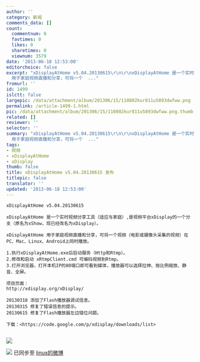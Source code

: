 ```yaml
---
author: ''
category: 新闻
comments_data: []
count:
  commentnum: 0
  favtimes: 0
  likes: 0
  sharetimes: 0
  viewnum: 3579
date: '2013-06-18 12:53:00'
editorchoice: false
excerpt: "xDisplayAtHome v5.04.20130615\r\n\r\nxDisplayAtHome 是一个实时视频分享工具（适应与家庭）,是视频平台xDisplay的一个分支（原名为xShow，现已经改名为xDisplay）。\r\n\r\nxDisplayAtHome
  用于家庭视频直播和分享，可将一个  ..."
fromurl: ''
id: 1499
islctt: false
largepic: /data/attachment/album/201306/15/110802kur811u5893dwfww.png
permalink: /article-1499-1.html
pic: /data/attachment/album/201306/15/110802kur811u5893dwfww.png.thumb.jpg
related: []
reviewer: ''
selector: ''
summary: "xDisplayAtHome v5.04.20130615\r\n\r\nxDisplayAtHome 是一个实时视频分享工具（适应与家庭）,是视频平台xDisplay的一个分支（原名为xShow，现已经改名为xDisplay）。\r\n\r\nxDisplayAtHome
  用于家庭视频直播和分享，可将一个  ..."
tags:
- 视频
- xDisplayAtHome
- xDisplay
thumb: false
title: xDisplayAtHome v5.04.20130615 发布
titlepic: false
translator: ''
updated: '2013-06-18 12:53:00'
---
```



```
xDisplayAtHome v5.04.20130615

xDisplayAtHome 是一个实时视频分享工具（适应与家庭）,是视频平台xDisplay的一个分支（原名为xShow，现已经改名为xDisplay）。

xDisplayAtHome 用于家庭视频直播和分享，可将一个视频（电影或摄像头采集的视频）在PC、Mac、Linux、Android上同时播放。

1.执行xDisplayAtHome.exe后启动服务（Http和Rtmp）。
2.修改和启动 xRtmpClient.cmd 可编码视频到Rtmp。
3.打开浏览器，打开本机IP的80端口即可看到媒体，播放器可以选择拉伸、按比例缩放、静音、全屏。

项目页面：
http://xdisplay.org/xDisplay/

20130318 添加了Flash播放器调试信息。
20130315 修复了错误信息的提示。
20130615 修复了Flash播放器左边错位问题。

下载：<https://code.google.com/p/xdisplay/downloads/list> 
  

```

![](/data/attachment/album/201306/15/110802kur811u5893dwfww.png)


![](https://img.linux.net.cn/xwb/images/bgimg/icon_logo.png) 已同步至 [linux的微博](http://weibo.com/1772191555/zBYXn4gS2)